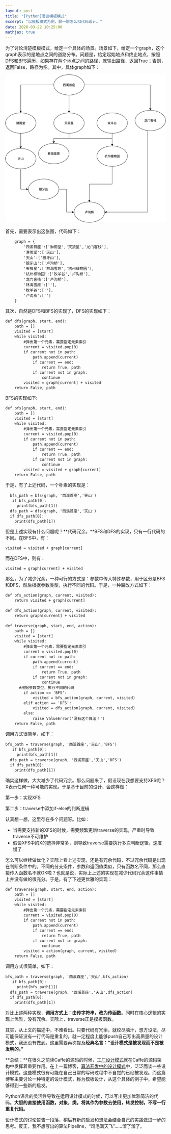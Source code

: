 ```yaml
---
layout: post
title: "[Python]漫谈模板模式"
excerpt: "以模板模式为例，聊一聊怎么扣代码设计。"
date: 2020-03-22 10:25:00
mathjax: true
---
```


为了讨论清楚模板模式，给定一个具体的场景。场景如下，给定一个graph，这个graph表示的是地点之间的道路分布。问题是，给定起始地点和终止地点，按照DFS和BFS遍历，如果存在两个地点之间的路径，就输出路径，返回True；否则，返回False，路径为空。其中，具体graph如下：

![img_x](https://github.com/zhpmatrix/zhpmatrix.github.io/blob/master/images/0322-template-pattern.png?raw=true)

首先，需要表示出这张图，代码如下：

```
    graph = {
        '西溪首座':['淋雨堂','天狼星','龙门客栈'],
        '淋雨堂':['天山'],
        '天山':['狼牙山'],
        '狼牙山':['卢沟桥'],
        '天狼星':['林海雪原','杭州植物园'],
        '杭州植物园':['牧羊谷','卢沟桥'],
        '龙门客栈':['卢沟桥'],
        '林海雪原':[''],
        '牧羊谷':[''],
        '卢沟桥':['']
    }
```
其次，自然是DFS和BFS的实现了，DFS的实现如下：

```
def dfs(graph, start, end):
    path = []
    visited = [start]
    while visited:
        #弹出第一个元素，需要指定元素索引
        current = visited.pop(0)
        if current not in path:
            path.append(current)
            if current == end:
                return True, path
            if current not in graph:
                continue
        visited = graph[current] + visited
    return False, path
```

BFS的实现如下:

```
def bfs(graph, start, end):
    path = []
    visited = [start]
    while visited:
        #弹出第一个元素，需要指定元素索引
        current = visited.pop(0)
        if current not in path:
            path.append(current)
            if current == end:
                return True, path
            if current not in graph:
                continue
        visited = visited + graph[current]
    return False, path
```
于是，有了上述代码，一个朴素的实现是：

```
  bfs_path = bfs(graph, '西溪首座','天山')
   if bfs_path[0]:
  	 print(bfs_path[1])
  dfs_path = dfs(graph, '西溪首座','天山')
  if dfs_path[0]:
  	print(dfs_path[1])
```

但是上述实现有什么问题呢？**代码冗余。**BFS和DFS的实现，只有一行代码的不同。在BFS中，有：

```
visited = visited + graph[current]
```

而在DFS中，则有：

```
visited = graph[current] + visited
```

那么，为了减少冗余，一种可行的方式是：参数中传入特殊参数，用于区分是BFS和DFS，然后根据参数类型，执行不同的代码。于是，一种魔改方式如下：

```
def bfs_action(graph, current, visited):
    return visited + graph[current]

def dfs_action(graph, current, visited):
    return graph[current] + visited
    
def traverse(graph, start, end, action):
    path = []
    visited = [start]
    while visited:
        #弹出第一个元素，需要指定元素索引
        current = visited.pop(0)
        if current not in path:
            path.append(current)
            if current == end:
                return True, path
            if current not in graph:
                continue
 	  #根据参数类型，执行不同的代码 
        if action == 'BFS':
            visited = bfs_action(graph, current, visited)
        elif action == 'DFS':
            visited = dfs_action(graph, current, visited)
        else:
            raise ValueError('没有这个算法！')
    return False, path
```
调用方式很简单，如下：

```
bfs_path = traverse(graph, '西溪首座','天山','BFS')
   if bfs_path[0]:
  	 print(bfs_path[1])
  dfs_path = traverse(graph, '西溪首座','天山','DFS')
  if dfs_path[0]:
  	print(dfs_path[1])
```

确实这样做，大大减少了代码冗余。那么问题来了，假设现在我想要支持XFS呢？X表示任何一种可能的实现。于是基于目前的设计，会这样做：

第一步：实现XFS

第二步：traverse中添加if-else的判断逻辑

认真想一想，这里存在多个问题呀。比如：

+ 当需要支持新的XFS的时候，需要频繁更新traverse的实现，严重时导致traverse不可维护
+ 假设XFS中的X的选择非常多，则导致traverse需要执行多次判断逻辑，速度慢了

怎么可以继续做优化？实际上看上述实现，还是有冗余代码，不过冗余代码是出现在判断条件中的。不同的分支条件，参数和返回值类似，只有函数名不同，那么直接传入函数名不就OK啦？也就是说，实际上上述的实现在减少代码冗余这件事情上并没有做的很充分。于是，有了下述更优雅的实现：

```
def traverse(graph, start, end, action):
    path = []
    visited = [start]
    while visited:
        #弹出第一个元素，需要指定元素索引
        current = visited.pop(0)
        if current not in path:
            path.append(current)
            if current == end:
                return True, path
            if current not in graph:
                continue
        visited = action(graph, current, visited)
    return False, path
```
调用方式很简单，如下：

```
bfs_path = traverse(graph, '西溪首座','天山',bfs_action)
   if bfs_path[0]:
  	 print(bfs_path[1])
  dfs_path = traverse(graph, '西溪首座','天山',dfs_action)
  if dfs_path[0]:
  	print(dfs_path[1])
```

对比上述两种实现，**调用方式上：由传字符串，改为传函数**。同时在核心逻辑的实现上优雅，没有冗余。实际上，traverse正是模板函数。

其实，从上文的描述中，不难看出。只要代码有冗余，就绞尽脑汁，想方设法，尽可能保证没有一行代码是重复的。就一定程度上能够push自己写出高质量的设计模式，我还没有做到。这里需要再次提及**经典名言：“设计模式是被发现而不是被发明的。”**

**总结：**在很久之前读Caffe的源码的时候，[工厂设计模式](https://zhpmatrix.github.io/2017/01/07/design-pattern-factory/)就在Caffe的源码架构中发挥着重要作用。在上一篇博客，[算法开发中的设计模式](https://zhpmatrix.github.io/2020/03/22/design-pattern/)中，泛泛而谈一些设计模式。这些模式很有可能在自己日常的写码过程中不自觉的已经被发现。而这篇博客主要讨论一种特定的设计模式，称为模板设计，从这个具体的例子中，希望能够得到一些新的启发。

Python语言的灵活性导致在运用设计模式的时候，可以写出更加优雅简洁的代码。**大胆的直接使用函数，对象，类，将其作为参数去使用，转发控制，不写一行重复代码。**

设计模式的讨论暂告一段落，稍后有新的启发和想法会结合自己的实践做进一步的思考。反正，我不想写出的算法Pipeline，“鸡毛满天飞”......溜了溜了。